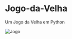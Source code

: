 # Jogo-da-Velha
Um Jogo da Velha em Python

![Jogo](https://github.com/paulorosadodev/Jogo-da-Velha/assets/117609505/7ab21420-0922-4033-bc37-0c90b4edb68e)
